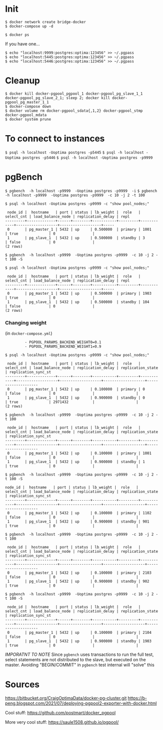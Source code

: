 # Init

```
$ docker network create bridge-docker
$ docker-compose up -d
```

`$ docker ps`

If you have one...
```
$ echo "localhost:9999:postgres:optima:123456" >> ~/.pgpass
$ echo "localhost:5445:postgres:optima:123456" >> ~/.pgpass
$ echo "localhost:5446:postgres:optima:123456" >> ~/.pgpass
```

# Cleanup

```
$ docker kill docker-pgpool_pgpool_1 docker-pgpool_pg_slave_1_1 docker-pgpool_pg_slave_2_1; sleep 2; docker kill docker-pgpool_pg_master_1_1
$ docker-compose down
$ docker volume rm docker-pgpool_sdata{,1,2} docker-pgpool_stmp docker-pgpool_mdata
$ docker system prune
```

# To connect to instances
`$ psql -h localhost -Uoptima postgres -p5445`
`$ psql -h localhost -Uoptima postgres -p5446`
`$ psql -h localhost -Uoptima postgres -p9999`


# pgBench

`$ pgbench  -h localhost -p9999  -Uoptima postgres -p9999  -i`
`$ pgbench  -h localhost -p9999  -Uoptima postgres -p9999  -c 10 -j 2 -t 100`

`$ psql -h localhost -Uoptima postgres -p9999 -c "show pool_nodes;"`

```
 node_id |  hostname   | port | status | lb_weight |  role   | select_cnt | load_balance_node | replication_delay | repl
---------+-------------+------+--------+-----------+---------+------------+-------------------+-------------------+-----
 0       | pg_master_1 | 5432 | up     | 0.500000  | primary | 1001       | true              | 0                 |
 1       | pg_slave_1  | 5432 | up     | 0.500000  | standby | 3          | false             | 0                 |
(2 rows)
```

`$ pgbench  -h localhost -p9999  -Uoptima postgres -p9999  -c 10 -j 2 -t 100 -S`

`$ psql -h localhost -Uoptima postgres -p9999 -c "show pool_nodes;"`

```
 node_id |  hostname   | port | status | lb_weight |  role   | select_cnt | load_balance_node | replication_delay | repl
---------+-------------+------+--------+-----------+---------+------------+-------------------+-------------------+-----
 0       | pg_master_1 | 5432 | up     | 0.500000  | primary | 1903       | true              | 0                 |
 1       | pg_slave_1  | 5432 | up     | 0.500000  | standby | 104        | false             | 0                 |
(2 rows)
```

### Changing weight
(in `docker-compose.yml`)
```
         - PGPOOL_PARAMS_BACKEND_WEIGHT0=0.1
         - PGPOOL_PARAMS_BACKEND_WEIGHT1=0.9
```

`$ psql -h localhost -Uoptima postgres -p9999 -c "show pool_nodes;"`

```
 node_id |  hostname   | port | status | lb_weight |  role   | select_cnt | load_balance_node | replication_delay | replication_state | replication_sync_st
---------+-------------+------+--------+-----------+---------+------------+-------------------+-------------------+-------------------+--------------------
 0       | pg_master_1 | 5432 | up     | 0.100000  | primary | 0          | false             | 0                 |                   |
 1       | pg_slave_1  | 5432 | up     | 0.900000  | standby | 0          | true              | 2971432           |                   |
(2 rows)
```

`$ pgbench  -h localhost -p9999  -Uoptima postgres -p9999  -c 10 -j 2 -t 100`

```
 node_id |  hostname   | port | status | lb_weight |  role   | select_cnt | load_balance_node | replication_delay | replication_state | replication_sync_st
---------+-------------+------+--------+-----------+---------+------------+-------------------+-------------------+-------------------+--------------------
 0       | pg_master_1 | 5432 | up     | 0.100000  | primary | 1001       | false             | 0                 |                   |
 1       | pg_slave_1  | 5432 | up     | 0.900000  | standby | 1          | true              | 0                 |                   |
```

`$ pgbench  -h localhost -p9999  -Uoptima postgres -p9999  -c 10 -j 2 -t 100 -S`

``` 
node_id |  hostname   | port | status | lb_weight |  role   | select_cnt | load_balance_node | replication_delay | replication_state | replication_sync_st
---------+-------------+------+--------+-----------+---------+------------+-------------------+-------------------+-------------------+--------------------
 0       | pg_master_1 | 5432 | up     | 0.100000  | primary | 1102       | false             | 0                 |                   |
 1       | pg_slave_1  | 5432 | up     | 0.900000  | standby | 901        | true              | 0                 |                   |
```

`$ pgbench  -h localhost -p9999  -Uoptima postgres -p9999  -c 10 -j 2 -t 100`

```
 node_id |  hostname   | port | status | lb_weight |  role   | select_cnt | load_balance_node | replication_delay | replication_state | replication_sync_st
---------+-------------+------+--------+-----------+---------+------------+-------------------+-------------------+-------------------+--------------------
 0       | pg_master_1 | 5432 | up     | 0.100000  | primary | 2103       | false             | 0                 |                   |
 1       | pg_slave_1  | 5432 | up     | 0.900000  | standby | 902        | true              | 0                 |                   |
```

`$ pgbench  -h localhost -p9999  -Uoptima postgres -p9999  -c 10 -j 2 -t 100 -S`

```
 node_id |  hostname   | port | status | lb_weight |  role   | select_cnt | load_balance_node | replication_delay | replication_state | replication_sync_st
---------+-------------+------+--------+-----------+---------+------------+-------------------+-------------------+-------------------+--------------------
 0       | pg_master_1 | 5432 | up     | 0.100000  | primary | 2104       | false             | 0                 |                   |
 1       | pg_slave_1  | 5432 | up     | 0.900000  | standby | 1903       | true              | 0                 |                   |
```

*IMPORATNT TO NOTE* Since `pgbench` uses transactions to run the full test, select statements are not distributed to the slave, but executed on the master. Avoiding "BEGIN/COMMIT" in `pgbench` test internal will "solve" this


# Sources
https://bitbucket.org/CraigOptimaData/docker-pg-cluster.git
https://b-peng.blogspot.com/2021/07/deploying-pgpool2-exporter-with-docker.html

Cool stuff:
https://github.com/postmart/docker_pgpool

More very cool stuff:
https://saule1508.github.io/pgpool/
